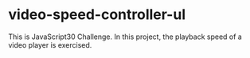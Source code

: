 # video-speed-controller-ul
This is JavaScript30 Challenge. In this project, the playback speed of a video player is exercised.
